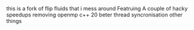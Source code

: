 this is a fork of flip fluids that i mess around
Featruing
    A couple of hacky speedups
    removing openmp
    c++ 20
        beter thread syncronisation
    other things
